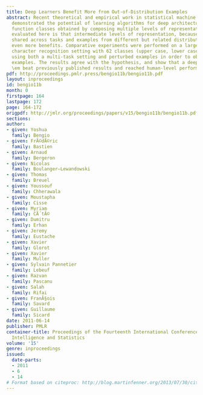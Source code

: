 ```yaml
---
title: Deep Learners Benefit More from Out-of-Distribution Examples
abstract: Recent theoretical and empirical work in statistical machine learning has
  demonstrated the potential of learning algorithms for deep architectures, i.e.,
  function classes obtained by composing multiple levels of representation. The hypothesis
  evaluated here is that intermediate levels of representation, because they can be
  shared across tasks and examples from different but related distributions, can yield
  even more benefits. Comparative experiments were performed on a large-scale handwritten
  character recognition setting with 62 classes (upper case, lower case, digits),
  using both a multi-task setting and perturbed examples in order to obtain out-of-distribution
  examples. The results agree with the hypothesis, and show that a deep learner did
  \em beat previously published results and reached human-level performance. [pdf]
pdf: http://proceedings.pmlr.press/bengio11b/bengio11b.pdf
layout: inproceedings
id: bengio11b
month: 0
firstpage: 164
lastpage: 172
page: 164-172
origpdf: http://jmlr.org/proceedings/papers/v15/bengio11b/bengio11b.pdf
sections: 
author:
- given: Yoshua
  family: Bengio
- given: FrÃ©dÃ©ric
  family: Bastien
- given: Arnaud
  family: Bergeron
- given: Nicolas
  family: Boulanger–Lewandowski
- given: Thomas
  family: Breuel
- given: Youssouf
  family: Chherawala
- given: Moustapha
  family: Cisse
- given: Myriam
  family: CÃ´tÃ©
- given: Dumitru
  family: Erhan
- given: Jeremy
  family: Eustache
- given: Xavier
  family: Glorot
- given: Xavier
  family: Muller
- given: Sylvain Pannetier
  family: Lebeuf
- given: Razvan
  family: Pascanu
- given: Salah
  family: Rifai
- given: FranÃ§ois
  family: Savard
- given: Guillaume
  family: Sicard
date: 2011-06-14
publisher: PMLR
container-title: Proceedings of the Fourteenth International Conference on Artificial
  Intelligence and Statistics
volume: '15'
genre: inproceedings
issued:
  date-parts:
  - 2011
  - 6
  - 14
# Format based on citeproc: http://blog.martinfenner.org/2013/07/30/citeproc-yaml-for-bibliographies/
---
```

